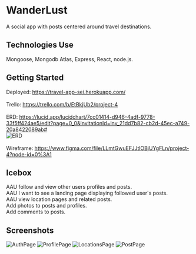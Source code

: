 # WanderLust
A social app with posts centered around travel destinations.

## Technologies Use
Mongoose, Mongodb Atlas, Express, React, node.js.

## Getting Started
Deployed: https://travel-app-sei.herokuapp.com/
<br /><br />
Trello: https://trello.com/b/EtBkjUb2/project-4
<br /><br />
ERD: https://lucid.app/lucidchart/7cc01414-d946-4adf-9778-33f5ff424ae5/edit?page=0_0&invitationId=inv_21dd7b82-cb2d-45ec-a749-20a8422089ab#
<br />
![ERD](https://i.imgur.com/4zR2OeM.png)
<br /><br />
Wireframe: https://www.figma.com/file/LLmtGwuEFJJtlOBjUYgFLn/project-4?node-id=0%3A1

## Icebox
AAU follow and view other users profiles and posts.<br />
AAU I want to see a landing page displaying followed user's posts.<br />
AAU view location pages and related posts.<br />
Add photos to posts and profiles.<br />
Add comments to posts.<br />

## Screenshots
![AuthPage](https://i.imgur.com/mBVUokD.png)
![ProfilePage](https://i.imgur.com/22fHHyj.png)
![LocationsPage](https://i.imgur.com/ifxryuC.png)
![PostPage](https://i.imgur.com/z1itMrV.png)

